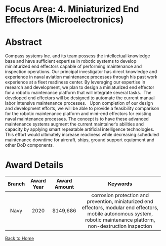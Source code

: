 
Focus Area: 4. Miniaturized End Effectors (Microelectronics)
============================================================

# Abstract


Compass systems Inc. and its team possess the intellectual knowledge base and have sufficient expertise in robotic systems to develop miniaturized end effectors capable of performing maintenance and inspection operations. Our principal investigator has direct knowledge and experience in naval aviation maintenance processes through his past work experience at a fleet readiness center. By leveraging our expertise in research and development, we plan to design a miniaturized end effector for a robotic maintenance platform that will integrate several tasks.  The developed end effectors will be designed to automate the current manual labor intensive maintenance processes.   Upon completion of our design and development efforts, we will be able to provide a feasibility comparison for the robotic maintenance platform and mini-end effectors for existing naval maintenance processes. The concept is to have these advanced maintenance systems augment the current maintainer’s abilities and capacity by applying smart repeatable artificial intelligence technologies. This effort would ultimately increase readiness while decreasing scheduled maintenance downtime for aircraft, ships, ground support equipment and other DoD components.  

# Award Details

|Branch|Award Year|Award Amount|Keywords|
| :---: | :---: | :---: | :---: |
|Navy|2020|$149,686|corrosion protection and prevention, miniaturized end effectors, modular end effectors, mobile autonomous system, robotic maintenance platform, non-destruction inspection|
  
  


[Back to Home](https://github.com/chrischow/dod_sbir_awards#2200)